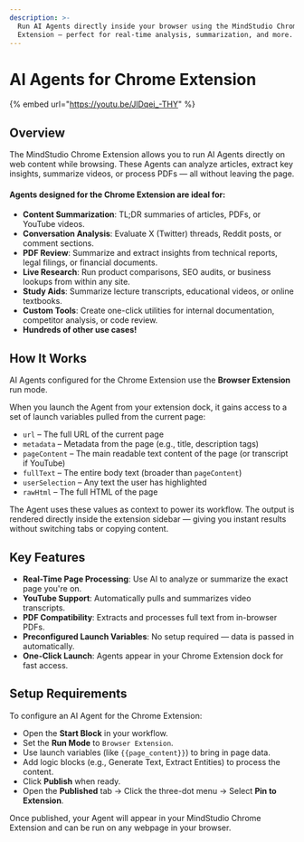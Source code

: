 ```yaml
---
description: >-
  Run AI Agents directly inside your browser using the MindStudio Chrome
  Extension — perfect for real-time analysis, summarization, and more.
---
```


# AI Agents for Chrome Extension

{% embed url="https://youtu.be/JlDqei_-THY" %}

## Overview

The MindStudio Chrome Extension allows you to run AI Agents directly on web content while browsing. These Agents can analyze articles, extract key insights, summarize videos, or process PDFs — all without leaving the page.

#### Agents designed for the Chrome Extension are ideal for:

* **Content Summarization**: TL;DR summaries of articles, PDFs, or YouTube videos.
* **Conversation Analysis**: Evaluate X (Twitter) threads, Reddit posts, or comment sections.
* **PDF Review**: Summarize and extract insights from technical reports, legal filings, or financial documents.
* **Live Research**: Run product comparisons, SEO audits, or business lookups from within any site.
* **Study Aids**: Summarize lecture transcripts, educational videos, or online textbooks.
* **Custom Tools**: Create one-click utilities for internal documentation, competitor analysis, or code review.
* **Hundreds of other use cases!**

## How It Works

AI Agents configured for the Chrome Extension use the **Browser Extension** run mode.&#x20;

When you launch the Agent from your extension dock, it gains access to a set of launch variables pulled from the current page:

* `url` – The full URL of the current page
* `metadata` – Metadata from the page (e.g., title, description tags)
* `pageContent` – The main readable text content of the page (or transcript if YouTube)
* `fullText` – The entire body text (broader than `pageContent`)
* `userSelection` – Any text the user has highlighted
* `rawHtml` – The full HTML of the page

The Agent uses these values as context to power its workflow. The output is rendered directly inside the extension sidebar — giving you instant results without switching tabs or copying content.

## Key Features

* **Real-Time Page Processing**: Use AI to analyze or summarize the exact page you're on.
* **YouTube Support**: Automatically pulls and summarizes video transcripts.
* **PDF Compatibility**: Extracts and processes full text from in-browser PDFs.
* **Preconfigured Launch Variables**: No setup required — data is passed in automatically.
* **One-Click Launch**: Agents appear in your Chrome Extension dock for fast access.

## Setup Requirements

To configure an AI Agent for the Chrome Extension:

* Open the **Start Block** in your workflow.
* Set the **Run Mode** to `Browser Extension`.
* Use launch variables (like `{{page_content}}`) to bring in page data.
* Add logic blocks (e.g., Generate Text, Extract Entities) to process the content.
* Click **Publish** when ready.
* Open the **Published** tab → Click the three-dot menu → Select **Pin to Extension**.

Once published, your Agent will appear in your MindStudio Chrome Extension and can be run on any webpage in your browser.
